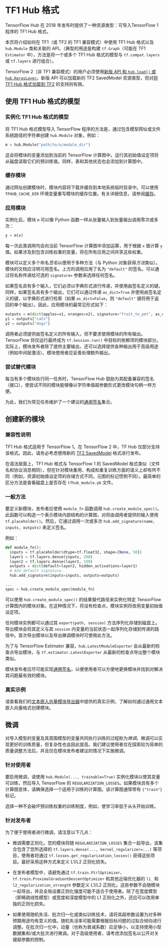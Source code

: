 <!--* freshness: { owner: 'maringeo' reviewed: '2022-10-07' } *-->

# TF1 Hub 格式

TensorFlow Hub 在 2018 年发布时提供了一种资源类型：可导入TensorFlow 1 程序的 TF1 Hub 格式。

本页将介绍如何在 TF1（或 TF2 的 TF1 兼容模式）中使用 TF1 Hub 格式以及 `hub.Module` 类和关联的 API。（典型的用途是构建 `tf.Graph`（可能在 TF1 `Estimator` 中），方法是将一个或多个 TF1 Hub 格式的模型与 `tf.compat.layers` 或 `tf.layers` 进行组合）。

TensorFlow 2（非 TF1 兼容模式）的用户必须使用[新版 API 和 `hub.load()` 或 `hub.KerasLayer`](tf2_saved_model.md)。新版 API 可以加载新的 TF2 SavedModel 资源类型，但对[将 TF1 Hub 格式加载到 TF2](migration_tf2.md) 的支持则有限。

## 使用 TF1 Hub 格式的模型

### 实例化 TF1 Hub 格式的模型

将 TF1 Hub 格式模型导入 TensorFlow 程序的方法是，通过包含模型网址或文件系统路径的字符串创建 `hub.Module` 对象，例如：

```python
m = hub.Module("path/to/a/module_dir")
```

这会将模块的变量添加到当前的 TensorFlow 计算图中。运行其初始值设定项将从磁盘读取它们的预训练值。同样，表和其他状态也会添加到计算图中。

### 缓存模块

通过网址创建模块时，模块内容将下载并缓存到本地系统临时目录中。可以使用 `TFHUB_CACHE_DIR` 环境变量重写模块的缓存位置。有关详细信息，请参阅[缓存](caching.md)。

### 应用模块

实例化后，模块 `m` 可以像 Python 函数一样从张量输入到张量输出调用零次或多次：

```python
y = m(x)
```

每一次此类调用均会向当前 TensorFlow 计算图中添加运算，用于根据 `x` 值计算 `y` 值。如果涉及到包含训练权重的变量，将在所有应用之间共享这些权重。

模块可以定义多个命名*签名*以便用于多种方法（与 Python 对象获得*方法*类似）。模块的文档应注明可用签名。上方的调用应用了名为 `"default"` 的签名。可以通过将名称传递给可选的 `signature=` 参数来选择任何签名。

如果签名具有多个输入，它们必须以字典形式进行传递，并使用由签名定义的键。同样，如果签名具有多个输出，它们可以通过传递 `as_dict=True` 并使用由签名定义的键，以字典形式进行检索（如果 `as_dict=False`，则 `"default"` 键将用于返回的单个输出）。因此，应用模块的最常见形式如下：

```python
outputs = m(dict(apples=x1, oranges=x2), signature="fruit_to_pet", as_dict=True)
y1 = outputs["cats"]
y2 = outputs["dogs"]
```

调用者必须提供由签名定义的所有输入，但不要求使用模块的所有输出。TensorFlow 将仅运行最终成为 `tf.Session.run()` 中目标的依赖项的模块部分。实际上，模块发布者除了提供主要输出，还可以选择提供各种输出用于高级用途（例如中间层激活）。模块使用者应妥善处理额外输出。

### 尝试替代模块

每当有多个模块执行同一任务时，TensorFlow Hub 鼓励为其配备兼容的签名（接口），使尝试不同的模块能够像以字符串值超参数形式更改模块句柄一样方便。

为此，我们为常见任务维护了一个建议的[通用签名](common_signatures/index.md)集合。

## 创建新的模块

### 兼容性说明

TF1 Hub 格式适用于 TensorFlow 1。在 TensorFlow 2 中，TF Hub 仅部分支持该格式。因此，请务必考虑使用新的 [TF2 SavedModel](tf2_saved_model.md) 格式进行发布。

在语法层面上，TF1 Hub 格式与 TensorFlow 1 的 SavedModel 格式类似（文件名和协议消息相同），但在针对模块重用、构成和重复训练方面的语义上却有所不同（例如，资源初始值设定项的存储方式不同，元图的标记惯例不同）。最简单的区分方法是查看磁盘上是否存在 `tfhub_module.pb` 文件。

### 一般方法

要定义新模块，发布者应使用 `module_fn` 函数调用 `hub.create_module_spec()`。此函数可以构造一个表示模块内部结构的计算图，对将由调用者提供的输入使用 `tf.placeholder()`。然后，它通过调用一次或多次 `hub.add_signature(name, inputs, outputs)` 来定义签名。

例如：

```python
def module_fn():
  inputs = tf.placeholder(dtype=tf.float32, shape=[None, 50])
  layer1 = tf.layers.dense(inputs, 200)
  layer2 = tf.layers.dense(layer1, 100)
  outputs = dict(default=layer2, hidden_activations=layer1)
  # Add default signature.
  hub.add_signature(inputs=inputs, outputs=outputs)

...
spec = hub.create_module_spec(module_fn)
```

可以使用 `hub.create_module_spec()` 的结果替代路径来实例化特定 TensorFlow 计算图内的模块对象。在这种情况下，将没有检查点，模块实例将改用变量初始值设定项。

任何模块实例都可以通过其 `export(path, session)` 方法序列化存储到磁盘上。导出模块会将其定义与其 `session` 内变量的当前状态一起序列化存储到传递的路径中。首次导出模块以及导出微调模块时可使用此方法。

为了与 TensorFlow Estimator 兼容，`hub.LatestModuleExporter` 会从最新的检查点导出模块，与 `tf.estimator.LatestExporter` 从最新的检查点导出整个模块类似。

模块发布者应尽可能实现[通用签名](common_signatures/index.md)，以便使用者可以方便地更换模块并找到对解决其问题最有效的模块。

### 真实示例

请查看我们的[文本嵌入向量模块导出器](https://github.com/tensorflow/hub/blob/master/examples/text_embeddings/export.py)中提供的真实示例，了解如何通过通用文本嵌入向量格式创建模块。

## 微调

对导入模型的变量及其周围模型的变量共同执行训练的过程称为*微调*。微调可以实现更好的训练质量，但复杂性也会因此提高。我们建议使用者仅在探索较为简单的质量调整方法后，并且仅在模块发布者建议的情况下实施微调。

### 针对使用者

要启用微调，请使用 `hub.Module(..., trainable=True)` 实例化模块以使其变量可训练，然后导入 TensorFlow 的 `REGULARIZATION_LOSSES`。如果模块具有多个计算图变体，请确保选择一个适用于训练的计算图。该计算图通常带有 `{"train"}` 标记。

选择一种不会破坏预训练权重的训练制度，例如，使学习率低于从头开始训练。

### 针对发布者

为了便于使用者进行微调，请注意以下几点：

- 微调需要正则化。您的模块将随 `REGULARIZATION_LOSSES` 集合一起导出，该集合包含了您所选择的 `tf.layers.dense(..., kernel_regularizer=...)` 等项目，使用者将通过 `tf.losses.get_regularization_losses()` 获得这些项目。最好采用这种方式来定义 L1/L2 正则化损失。

- 在发布者模型中，请避免通过 `tf.train.FtrlOptimizer`、`tf.train.ProximalGradientDescentOptimizer` 和其他近端优化器的 `l1_` 和 `l2_regularization_strength` 参数定义 L1/L2 正则化。这些参数不会随模块一起导出，并且全局设置正则化强度可能不适合于使用者。除了在宽度模型（即稀疏线性模型）或宽度和深度模型中的 L1 正则化之外，还应可以改用单独的正则化损失。

- 如果使用随机失活、批次归一化或类似训练技术，请将其超参数设置为对多种预期用途均有意义的值。随机失活率可能需要根据目标问题的过拟合倾向进行调整。在批次归一化中，动量（也称为衰减系数）应足够小，以支持使用小型数据集和/或大批次进行微调。对于高级使用者，请考虑添加签名以公开对关键超参数的控制。
